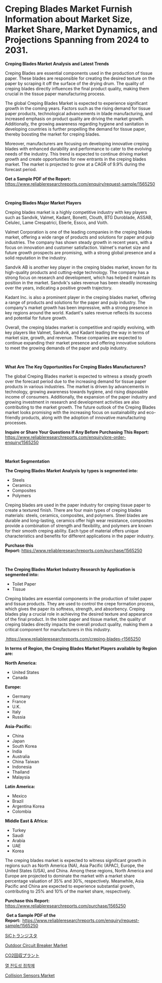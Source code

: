 <p><h1>Creping Blades Market Furnish Information about Market Size, Market Share, Market Dynamics, and Projections Spanning from 2024 to 2031.</h1></p><p><strong>Creping Blades Market Analysis and Latest Trends</strong></p>
<p><p>Creping Blades are essential components used in the production of tissue paper. These blades are responsible for creating the desired texture on the paper by scraping it off the surface of the drying drum. The quality of creping blades directly influences the final product quality, making them crucial in the tissue paper manufacturing process.</p><p>The global Creping Blades Market is expected to experience significant growth in the coming years. Factors such as the rising demand for tissue paper products, technological advancements in blade manufacturing, and increased emphasis on product quality are driving the market growth. Additionally, the growing awareness regarding hygiene and sanitation in developing countries is further propelling the demand for tissue paper, thereby boosting the market for creping blades.</p><p>Moreover, manufacturers are focusing on developing innovative creping blades with enhanced durability and performance to cater to the evolving needs of the industry. This trend is expected to continue driving market growth and create opportunities for new entrants in the creping blades market. The market is projected to grow at a CAGR of 9.9% during the forecast period.</p></p>
<p><strong>Get a Sample PDF of the Report:&nbsp;</strong> <a href="https://www.reliableresearchreports.com/enquiry/request-sample/1565250">https://www.reliableresearchreports.com/enquiry/request-sample/1565250</a></p>
<p>&nbsp;</p>
<p><strong>Creping Blades Major Market Players</strong></p>
<p><p>Creping blades market is a highly competitive industry with key players such as Sandvik, Valmet, Kadant, Bonetti, Clouth, BTG Duroblade, ASSAB, Celulec, Lame Crespatrici, Eberle, Essco, and Voith.</p><p>Valmet Corporation is one of the leading companies in the creping blades market, offering a wide range of products and solutions for paper and pulp industries. The company has shown steady growth in recent years, with a focus on innovation and customer satisfaction. Valmet's market size and future growth prospects are promising, with a strong global presence and a solid reputation in the industry.</p><p>Sandvik AB is another key player in the creping blades market, known for its high-quality products and cutting-edge technology. The company has a strong focus on research and development, which has helped it maintain its position in the market. Sandvik's sales revenue has been steadily increasing over the years, indicating a positive growth trajectory.</p><p>Kadant Inc. is also a prominent player in the creping blades market, offering a range of products and solutions for the paper and pulp industry. The company's market growth has been impressive, with a strong presence in key regions around the world. Kadant's sales revenue reflects its success and potential for future growth.</p><p>Overall, the creping blades market is competitive and rapidly evolving, with key players like Valmet, Sandvik, and Kadant leading the way in terms of market size, growth, and revenue. These companies are expected to continue expanding their market presence and offering innovative solutions to meet the growing demands of the paper and pulp industry.</p></p>
<p>&nbsp;</p>
<p><strong>What Are The Key Opportunities For Creping Blades Manufacturers?</strong></p>
<p><p>The global Creping Blades market is expected to witness a steady growth over the forecast period due to the increasing demand for tissue paper products in various industries. The market is driven by advancements in technology, growing awareness towards hygiene, and rising disposable income of consumers. Additionally, the expansion of the paper industry and growing investment in research and development activities are also contributing to the market growth. The future outlook of the Creping Blades market looks promising with the increasing focus on sustainability and eco-friendly products, along with the adoption of innovative manufacturing processes.</p></p>
<p><strong>Inquire or Share Your Questions If Any Before Purchasing This Report:</strong> <a href="https://www.reliableresearchreports.com/enquiry/pre-order-enquiry/1565250">https://www.reliableresearchreports.com/enquiry/pre-order-enquiry/1565250</a></p>
<p>&nbsp;</p>
<p><strong>Market Segmentation</strong></p>
<p><strong>The Creping Blades Market Analysis by types is segmented into:</strong></p>
<p><ul><li>Steels</li><li>Ceramics</li><li>Composites</li><li>Polymers</li></ul></p>
<p><p>Creping blades are used in the paper industry for creping tissue paper to create a textured finish. There are four main types of creping blades materials: steels, ceramics, composites, and polymers. Steel blades are durable and long-lasting, ceramics offer high wear resistance, composites provide a combination of strength and flexibility, and polymers are known for their smooth creping ability. Each type of material offers unique characteristics and benefits for different applications in the paper industry.</p></p>
<p><strong>Purchase this Report:&nbsp;</strong><a href="https://www.reliableresearchreports.com/purchase/1565250">https://www.reliableresearchreports.com/purchase/1565250</a></p>
<p>&nbsp;</p>
<p><strong>The Creping Blades Market Industry Research by Application is segmented into:</strong></p>
<p><ul><li>Toilet Paper</li><li>Tissue</li></ul></p>
<p><p>Creping blades are essential components in the production of toilet paper and tissue products. They are used to control the crepe formation process, which gives the paper its softness, strength, and absorbency. Creping blades play a crucial role in achieving the desired texture and appearance of the final product. In the toilet paper and tissue market, the quality of creping blades directly impacts the overall product quality, making them a critical component for manufacturers in this industry.</p></p>
<p><a href="https://www.reliableresearchreports.com/creping-blades-r1565250">&nbsp;https://www.reliableresearchreports.com/creping-blades-r1565250</a></p>
<p><strong>In terms of Region, the Creping Blades Market Players available by Region are:</strong></p>
<p>
    <p> <strong> North America: </strong>
        <ul>
            <li>United States</li>
            <li>Canada</li>
        </ul>
        </p> 
    <p> <strong> Europe: </strong>
        <ul>
            <li>Germany</li>
            <li>France</li>
            <li>U.K.</li>
            <li>Italy</li>
            <li>Russia</li>
        </ul>
        </p> 
    <p> <strong> Asia-Pacific: </strong>
        <ul>
            <li>China</li>
            <li>Japan</li>
            <li>South Korea</li>
            <li>India</li>
            <li>Australia</li>
            <li>China Taiwan</li>
            <li>Indonesia</li>
            <li>Thailand</li>
            <li>Malaysia</li>
        </ul>
        </p> 
    <p> <strong> Latin America: </strong>
        <ul>
            <li>Mexico</li>
            <li>Brazil</li>
            <li>Argentina Korea</li>
            <li>Colombia</li>
        </ul>
        </p> 
    <p> <strong> Middle East & Africa: </strong>
        <ul>
            <li>Turkey</li>
            <li>Saudi</li>
            <li>Arabia</li>
            <li>UAE</li>
            <li>Korea</li>
        </ul>
    </p>
    </p>
<p><p>The creping blades market is expected to witness significant growth in regions such as North America (NA), Asia Pacific (APAC), Europe, the United States (USA), and China. Among these regions, North America and Europe are projected to dominate the market with a market share percentage valuation of 35% and 30%, respectively. Meanwhile, Asia Pacific and China are expected to experience substantial growth, contributing to 25% and 10% of the market share, respectively.</p></p>
<p><strong>Purchase this Report: </strong><a href="https://www.reliableresearchreports.com/purchase/1565250">https://www.reliableresearchreports.com/purchase/1565250</a></p>
<p>&nbsp;<strong>Get a Sample PDF of the Report:&nbsp;&nbsp;</strong><a href="https://www.reliableresearchreports.com/enquiry/request-sample/1565250">https://www.reliableresearchreports.com/enquiry/request-sample/1565250</a></p>
<p><strong></strong></p>
<p><p><a href="https://github.com/wkuactfdzwizk06/Market-Research-Report-List-1/blob/main/195509126815.md">SiCトランジスタ</a></p><p><a href="https://www.linkedin.com/pulse/outdoor-circuit-breaker-market-size-outlook-forecast-2024-2031-jhlkc?trackingId=IVbiaWqtB2vuW0Wt4N6yTQ%3D%3D">Outdoor Circuit Breaker Market</a></p><p><a href="https://github.com/EstelWisozk1/Market-Research-Report-List-1/blob/main/279045626814.md">CO2回収プラント</a></p><p><a href="https://github.com/TimmyMann6767/Market-Research-Report-List-1/blob/main/816626924809.md">열 전도성 접착제</a></p><p><a href="https://www.linkedin.com/pulse/collision-sensors-market-comprehensive-assessment-type-zgafc?trackingId=N3jhib%2F1SjH5Q%2BEjsuaDtw%3D%3D">Collision Sensors Market</a></p></p>